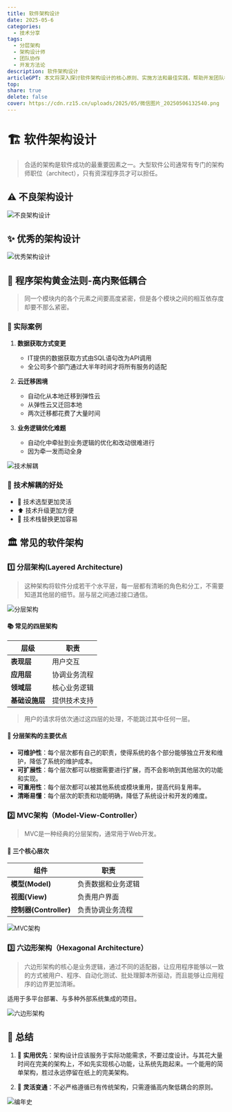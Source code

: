 ```yaml
---
title: 软件架构设计
date: 2025-05-6
categories:
  - 技术分享
tags:
  - 分层架构
  - 架构设计师
  - 团队协作
  - 开发方法论
description: 软件架构设计
articleGPT: 本文将深入探讨软件架构设计的核心原则、实施方法和最佳实践，帮助开发团队构建可维护、可扩展的软件系统。
top:
share: true
delete: false
cover: https://cdn.rz15.cn/uploads/2025/05/微信图片_20250506132540.png
---
```


# 🏗️ 软件架构设计

> 合适的架构是软件成功的最重要因素之一。大型软件公司通常有专门的架构师职位（architect），只有资深程序员才可以担任。

## ⚠️ 不良架构设计

![不良架构设计](https://cdn.rz15.cn/uploads/2025/05/企业微信截图_17478135462771.png)

## ✨ 优秀的架构设计

![优秀架构设计](https://cdn.rz15.cn/uploads/2025/05/企业微信截图_17478133789617.png)

## 💎 程序架构黄金法则-高内聚低耦合

> 同一个模块内的各个元素之间要高度紧密，但是各个模块之间的相互依存度却要不那么紧密。

### 📝 实际案例

1. **数据获取方式变更**
   - IT提供的数据获取方式由SQL语句改为API调用
   - 全公司多个部门通过大半年时间才将所有服务的适配

2. **云迁移困境**
   - 自动化从本地迁移到弹性云
   - 从弹性云又迁回本地
   - 两次迁移都花费了大量时间

3. **业务逻辑优化难题**
   - 自动化中牵扯到业务逻辑的优化和改动很难进行
   - 因为牵一发而动全身

![技术解耦](https://cdn.rz15.cn/uploads/2025/05/jieou.gif)

### 🎯 技术解耦的好处

- 🔄 技术选型更加灵活
- ⬆️ 技术升级更加方便
- 🔁 技术栈替换更加容易

## 🏛️ 常见的软件架构

### 1️⃣ 分层架构(Layered Architecture)

> 这种架构将软件分成若干个水平层，每一层都有清晰的角色和分工，不需要知道其他层的细节。层与层之间通过接口通信。

![分层架构](https://cdn.rz15.cn/uploads/2025/05/企业微信截图_17479053492589.png)

#### 📚 常见的四层架构

| 层级 | 职责 |
|------|------|
| **表现层** | 用户交互 |
| **应用层** | 协调业务流程 |
| **领域层** | 核心业务逻辑 |
| **基础设施层** | 提供技术支持 |

> 用户的请求将依次通过这四层的处理，不能跳过其中任何一层。

#### 💪 分层架构的主要优点

- **可维护性**：每个层次都有自己的职责，使得系统的各个部分能够独立开发和维护，降低了系统的维护成本。
- **可扩展性**：每个层次都可以根据需要进行扩展，而不会影响到其他层次的功能和实现。
- **可重用性**：每个层次都可以被其他系统或模块重用，提高代码复用率。
- **清晰易懂**：每个层次的职责和功能明确，降低了系统设计和开发的难度。

### 2️⃣ MVC架构（Model-View-Controller）

> MVC是一种经典的分层架构，通常用于Web开发。

#### 🎯 三个核心层次

| 组件 | 职责 |
|------|------|
| **模型(Model)** | 负责数据和业务逻辑 |
| **视图(View)** | 负责用户界面 |
| **控制器(Controller)** | 负责协调业务流程 |

![MVC架构](https://cdn.rz15.cn/uploads/2025/05/企业微信截图_17479059131248.png)

### 3️⃣ 六边形架构（Hexagonal Architecture）

> 六边形架构的核心是业务逻辑，通过不同的适配器，让应用程序能够以一致的方式被用户、程序、自动化测试、批处理脚本所驱动，而且能够让应用程序的边界更加清晰。

适用于多平台部署、与多种外部系统集成的项目。

![六边形架构](https://cdn.rz15.cn/uploads/2025/05/企业微信截图_17479067172165.png)

## 📝 总结

1. 🎯 **实用优先**：架构设计应该服务于实际功能需求，不要过度设计。与其花大量时间在完美的架构上，不如先实现核心功能，让系统先跑起来。一个能用的简单架构，胜过永远停留在纸上的完美架构。

2. 🔄 **灵活变通**：不必严格遵循已有传统架构，只需遵循高内聚低耦合的原则。

![编年史](https://cdn.rz15.cn/uploads/2025/05/企业微信截图_17479072952968.png)